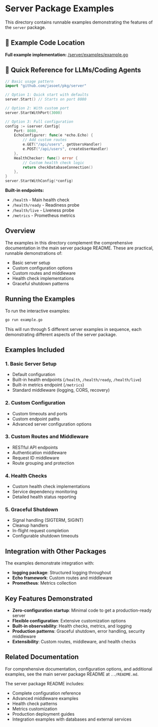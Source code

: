 # Server Package Examples

This directory contains runnable examples demonstrating the features of the `server` package.

## 📍 Example Code Location

**Full example implementation:** [/server/examples/example.go](https://github.com/jasoet/pkg/blob/main/server/examples/example.go)

## 🚀 Quick Reference for LLMs/Coding Agents

```go
// Basic usage pattern
import "github.com/jasoet/pkg/server"

// Option 1: Quick start with defaults
server.Start() // Starts on port 8080

// Option 2: With custom port
server.StartWithPort(3000)

// Option 3: Full configuration
config := &server.Config{
    Port: 8080,
    EchoConfigurer: func(e *echo.Echo) {
        // Add custom routes
        e.GET("/api/users", getUsersHandler)
        e.POST("/api/users", createUserHandler)
    },
    HealthChecker: func() error {
        // Custom health check logic
        return checkDatabaseConnection()
    },
}
server.StartWithConfig(*config)
```

**Built-in endpoints:**
- `/health` - Main health check
- `/health/ready` - Readiness probe
- `/health/live` - Liveness probe  
- `/metrics` - Prometheus metrics

## Overview

The examples in this directory complement the comprehensive documentation in the main server package README. These are practical, runnable demonstrations of:

- Basic server setup
- Custom configuration options
- Custom routes and middleware
- Health check implementations
- Graceful shutdown patterns

## Running the Examples

To run the interactive examples:

```bash
go run example.go
```

This will run through 5 different server examples in sequence, each demonstrating different aspects of the server package.

## Examples Included

### 1. Basic Server Setup
- Default configuration
- Built-in health endpoints (`/health`, `/health/ready`, `/health/live`)
- Built-in metrics endpoint (`/metrics`)
- Standard middleware (logging, CORS, recovery)

### 2. Custom Configuration
- Custom timeouts and ports
- Custom endpoint paths
- Advanced server configuration options

### 3. Custom Routes and Middleware
- RESTful API endpoints
- Authentication middleware
- Request ID middleware
- Route grouping and protection

### 4. Health Checks
- Custom health check implementations
- Service dependency monitoring
- Detailed health status reporting

### 5. Graceful Shutdown
- Signal handling (SIGTERM, SIGINT)
- Cleanup handlers
- In-flight request completion
- Configurable shutdown timeouts

## Integration with Other Packages

The examples demonstrate integration with:
- **logging package**: Structured logging throughout
- **Echo framework**: Custom routes and middleware
- **Prometheus**: Metrics collection

## Key Features Demonstrated

- **Zero-configuration startup**: Minimal code to get a production-ready server
- **Flexible configuration**: Extensive customization options
- **Built-in observability**: Health checks, metrics, and logging
- **Production patterns**: Graceful shutdown, error handling, security middleware
- **Extensibility**: Custom routes, middleware, and health checks

## Related Documentation

For comprehensive documentation, configuration options, and additional examples, see the main server package README at `../README.md`.

The server package README includes:
- Complete configuration reference
- Advanced middleware examples
- Health check patterns
- Metrics customization
- Production deployment guides
- Integration examples with databases and external services